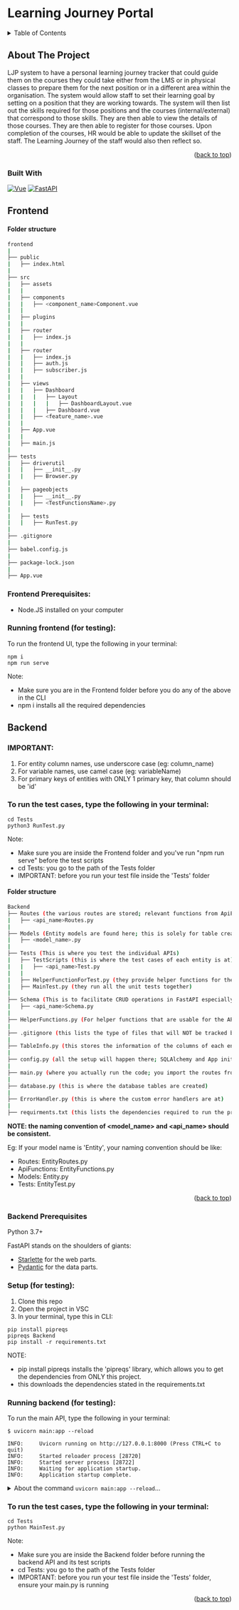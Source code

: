 # Learning Journey Portal

<a name="readme-top"></a>
<!-- TABLE OF CONTENTS -->
<details>
  <summary>Table of Contents</summary>
  <ol>
    <li>
      <a href="#about-the-project">About The Project</a>
      <ul>
        <li><a href="#built-with">Built With</a></li>
      </ul>
    </li>
    <li>
      <a href="#getting-started">Getting Started</a>
      <ul>
        <li><a href="#prerequisites">Prerequisites</a></li>
        <li><a href="#installation">Installation</a></li>
      </ul>
    </li>
    <li><a href="#roadmap">Roadmap</a></li>
    <li><a href="#contact">Contact</a></li>
  </ol>
</details>



<!-- ABOUT THE PROJECT -->
## About The Project
LJP system to have a personal learning journey tracker that could guide them on the courses they could take either from the LMS or in physical classes to prepare them for the next position or in a different area within the organisation.
The system would allow staff to set their learning goal by setting on a position that they are working towards. The system will then list out the skills required for those positions and the courses (internal/external) that correspond to those skills. They are then able to view the details of those courses. They are then able to register for those courses. Upon completion of the courses, HR would be able to update the skillset of the staff. The Learning Journey of the staff would also then reflect so.


<p align="right">(<a href="#readme-top">back to top</a>)</p>



### Built With

[![Vue][Vue.js]][Vue-url] [![FastAPI][FastAPI]][FastAPI-url]


## Frontend

#### Folder structure
```bash 
frontend
|   
├── public
|   ├── index.html
|   
├── src
|   ├── assets
|   | 
|   ├── components
|   |   ├── <component_name>Component.vue
|   | 
|   ├── plugins
|   | 
|   ├── router
|   |   ├── index.js
|   | 
|   ├── router
|   |   ├── index.js
|   |   ├── auth.js
|   |   ├── subscriber.js
|   | 
|   ├── views
|   |   ├── Dashboard
|   |   |   ├── Layout
|   |   |   |   ├── DashboardLayout.vue
|   |   |   ├── Dashboard.vue
|   |   ├── <feature_name>.vue
|   |
|   ├── App.vue
|   |
|   ├── main.js
|   
├── tests
|   ├── driverutil
|   |   ├── __init__.py
|   |   ├── Browser.py
|   
|   ├── pageobjects
|   |   ├── __init__.py
|   |   ├── <TestFunctionsName>.py
|   
|   ├── tests
|   |   ├── RunTest.py
|
├── .gitignore
|
├── babel.config.js
|
├── package-lock.json
|
├── App.vue

```
### Frontend Prerequisites:
* Node.JS installed on your computer


### Running frontend (for testing):
To run the frontend UI, type the following in your terminal:
```
npm i 
npm run serve
```
Note: 
- Make sure you are in the Frontend folder before you do any of the above in the CLI
- npm i installs all the required dependencies 

## Backend
### IMPORTANT: 
1. For entity column names, use underscore case (eg: column_name) 
2. For variable names, use camel case (eg: variableName)
3. For primary keys of entities with ONLY 1 primary key, that column should be 'id'



### To run the test cases, type the following in your terminal:
```
cd Tests
python3 RunTest.py
```
Note: 
- Make sure you are inside the Frontend folder and you've run "npm run serve" before the test scripts
- cd Tests: you go to the path of the Tests folder
- IMPORTANT: before you run your test file inside the 'Tests' folder


#### Folder structure

```bash 
Backend
├── Routes (the various routes are stored; relevant functions from ApiFunctions are imported)
|   ├── <api_name>Routes.py
|
├── Models (Entity models are found here; this is solely for table creation for SQL)
|   ├── <model_name>.py
|
├── Tests (This is where you test the individual APIs)
|   ├── TestScripts (this is where the test cases of each entity is at)
|   |   ├── <api_name>Test.py
|   |
|   ├── HelperFunctionForTest.py (they provide helper functions for the test cases)
|   ├── MainTest.py (they run all the unit tests together)
|
├── Schema (This is to facilitate CRUD operations in FastAPI especially for SQL)
|   ├── <api_name>Schema.py
|
├── HelperFunctions.py (For helper functions that are usable for the API)
|
├── .gitignore (this lists the type of files that will NOT be tracked by GitHub)
|
├── TableInfo.py (this stores the information of the columns of each entity)
|
├── config.py (all the setup will happen there; SQLAlchemy and App initialisation)
|
├── main.py (where you actually run the code; you import the routes from the Routes folder)
|
├── database.py (this is where the database tables are created)
|
├── ErrorHandler.py (this is where the custom error handlers are at)
|
├── requirments.txt (this lists the dependencies required to run the project)
```

**NOTE: the naming convention of <model_name> and <api_name> should be consistent.**

Eg: If your model name is 'Entity', your naming convention should be like:
- Routes: EntityRoutes.py
- ApiFunctions: EntityFunctions.py
- Models: Entity.py
- Tests: EntityTest.py

<p align="right">(<a href="#readme-top">back to top</a>)</p>

### Backend Prerequisites 
Python 3.7+

FastAPI stands on the shoulders of giants:

* <a href="https://www.starlette.io/" class="external-link" target="_blank">Starlette</a> for the web parts.
* <a href="https://pydantic-docs.helpmanual.io/" class="external-link" target="_blank">Pydantic</a> for the data parts.

### Setup (for testing):
1. Clone this repo
2. Open the project in VSC 
3. In your terminal, type this in CLI: 
```
pip install pipreqs
pipreqs Backend
pip install -r requirements.txt
```

NOTE: 
- pip install pipreqs installs the 'pipreqs' library, which allows you to get the dependencies from ONLY this project.
- this downloads the dependencies stated in the requirements.txt


### Running backend (for testing):
To run the main API, type the following in your terminal:
```console
$ uvicorn main:app --reload

INFO:     Uvicorn running on http://127.0.0.1:8000 (Press CTRL+C to quit)
INFO:     Started reloader process [28720]
INFO:     Started server process [28722]
INFO:     Waiting for application startup.
INFO:     Application startup complete.
```

<details markdown="1">
<summary>About the command <code>uvicorn main:app --reload</code>...</summary>

The command `uvicorn main:app` refers to:

* `main`: the file `main.py` (the Python "module").
* `app`: the object created inside of `main.py` with the line `app = FastAPI()`.
* `--reload`: make the server restart after code changes. Only do this for development.

</details>

### To run the test cases, type the following in your terminal:
```
cd Tests
python MainTest.py
```
Note: 
- Make sure you are inside the Backend folder before running the backend API and its test scripts
- cd Tests: you go to the path of the Tests folder
- IMPORTANT: before you run your test file inside the 'Tests' folder, ensure your main.py is running


<p align="right">(<a href="#readme-top">back to top</a>)</p>

[Vue.js]: https://img.shields.io/badge/Vue.js-35495E?style=for-the-badge&logo=vuedotjs&logoColor=4FC08D
[Vue-url]: https://vuejs.org/
[FastAPI]: https://img.shields.io/badge/FastAPI-005571?style=for-the-badge&logo=fastapi
[FastAPI-url]: https://fastapi.tiangolo.com/